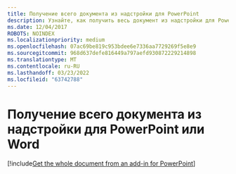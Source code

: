 ```yaml
---
title: Получение всего документа из надстройки для PowerPoint
description: Узнайте, как получить весь документ из надстройки для PowerPoint.
ms.date: 12/04/2017
ROBOTS: NOINDEX
ms.localizationpriority: medium
ms.openlocfilehash: 07ac69be819c953bdee6e7336aa7729269f5e8e9
ms.sourcegitcommit: 968d637defe816449a797aefd930872229214898
ms.translationtype: MT
ms.contentlocale: ru-RU
ms.lasthandoff: 03/23/2022
ms.locfileid: "63742788"
---
```

# <a name="get-the-whole-document-from-an-add-in-for-powerpoint-or-word"></a>Получение всего документа из надстройки для PowerPoint или Word

[!include[Get the whole document from an add-in for PowerPoint](../includes/file-get-the-whole-document-from-an-add-in-for-powerpoint-or-word.md)]
